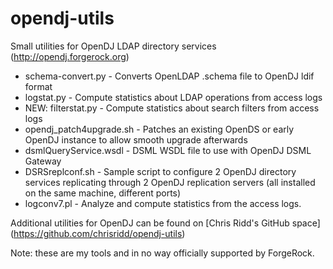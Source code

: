 opendj-utils
============

Small utilities for OpenDJ LDAP directory services (http://opendj.forgerock.org)

* schema-convert.py - Converts OpenLDAP .schema file to OpenDJ ldif format
* logstat.py - Compute statistics about LDAP operations from access logs
* NEW: filterstat.py - Compute statistics about search filters from access logs
* opendj_patch4upgrade.sh - Patches an existing OpenDS or early OpenDJ instance to allow smooth upgrade afterwards
* dsmlQueryService.wsdl - DSML WSDL file to use with OpenDJ DSML Gateway
* DSRSreplconf.sh - Sample script to configure 2 OpenDJ directory services replicating through 2 OpenDJ replication servers (all installed on the same machine, different ports)
* logconv7.pl - Analyze and compute statistics from the access logs.

Additional utilities for OpenDJ can be found on [Chris Ridd's GitHub space] (https://github.com/chrisridd/opendj-utils)

Note: these are my tools and in no way officially supported by ForgeRock.
